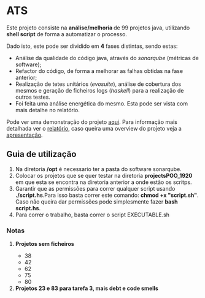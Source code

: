 # ATS

Este projeto consiste na <b> análise/melhoria </b> de 99 projetos java, utilizando <b>shell script</b> de forma a automatizar o processo.

Dado isto, este pode ser  dividido em <b>4</b> fases distintas, sendo estas:
<ul>
 	<li> Análise da qualidade do código java, através do <i>sonarqube</i> (métricas de software);</li>
 	<li> </i>Refactor</i> do código, de forma a melhorar as falhas obtidas na fase anterior;</li>
 	<li> Realização de tetes unitários (<i>evosuite</i>), análise de cobertura dos mesmos e geração de ficheiros logs (<i>haskell</i>) para a realização de outros testes. </li>
 	<li> Foi feita uma análise energética do mesmo. Esta pode ser vista com mais detalhe no relatório.</li>
</ul>

<i class="fa fa-youtube-play" style="font-size:20px;color:red"></i> Pode ver uma demonstração do projeto <a href="https://youtu.be/Dfwf9XbKtC4">aqui</a>.
<i class="fa fa-file-pdf-o" style="font-size:20px"></i> Para informação mais detalhada ver o <a href="https://github.com/rafael4512/Uminho/blob/main/4%20ano/ATS/Documenta%C3%A7%C3%A3o/Relat%C3%B3rio_grupo4.pdf">relatório</a>, caso queira uma overview do projeto veja a <a href="https://docs.google.com/presentation/d/1u_4lutkfyAkt25dak6jNt5voOtRI36tzPN6lHMd1ug4/edit?usp=sharing">apresentação</a>.

<h2>Guia de utilização </h2>

 <ol>
        <li>Na diretoria <b>/opt</b> é necessario ter a pasta do software sonarqube.</li>
        <li>Colocar os projetos que se quer testar na diretoria <b>projectsPOO_1920</b> em que esta se encontra na diretoria anterior a onde estão os scritps.</li>
        <li>Garantir que as permissões para correr qualquer script usando <b>./script.hs</b>.Para isso basta correr este comando: <b>chmod +x "script.sh"</b>. Caso não queira dar permissões pode simplesmente fazer <b>bash script.hs</b>.</li>
	<li>Para correr o trabalho, basta correr o script EXECUTABLE.sh </li>
 
</ol>
<h3>Notas</h3>
<ol>
	<li> <b>Projetos sem ficheiros</b> </li> 
	<ul>
	 	<li>38</li>
		<li>42</li>
		<li>62</li>
		<li>75</li>
		<li>80</li>
	</ul>
	
<li> <b>Projetos 23 e 83 para tarefa 3, mais debt e code smells</b></li>

</ol> 
